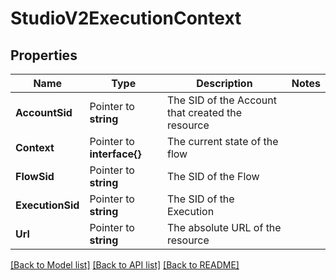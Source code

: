 # StudioV2ExecutionContext

## Properties

Name | Type | Description | Notes
------------ | ------------- | ------------- | -------------
**AccountSid** | Pointer to **string** | The SID of the Account that created the resource |
**Context** | Pointer to **interface{}** | The current state of the flow |
**FlowSid** | Pointer to **string** | The SID of the Flow |
**ExecutionSid** | Pointer to **string** | The SID of the Execution |
**Url** | Pointer to **string** | The absolute URL of the resource |

[[Back to Model list]](../README.md#documentation-for-models) [[Back to API list]](../README.md#documentation-for-api-endpoints) [[Back to README]](../README.md)


